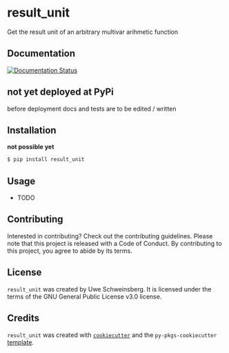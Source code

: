 # result_unit

Get the result unit of an arbitrary multivar arihmetic function

## Documentation
[![Documentation Status](https://readthedocs.org/projects/result-unit/badge/?version=latest)](https://result-unit.readthedocs.io/en/latest/?badge=latest)

## **not yet deployed at PyPi**
before deployment docs and tests are to be edited / written

## Installation
**not possible yet**
```bash
$ pip install result_unit
```

## Usage

- TODO

## Contributing

Interested in contributing? Check out the contributing guidelines. Please note that this project is released with a Code of Conduct. By contributing to this project, you agree to abide by its terms.

## License

`result_unit` was created by Uwe Schweinsberg. It is licensed under the terms of the GNU General Public License v3.0 license.

## Credits

`result_unit` was created with [`cookiecutter`](https://cookiecutter.readthedocs.io/en/latest/) and the `py-pkgs-cookiecutter` [template](https://github.com/py-pkgs/py-pkgs-cookiecutter).
